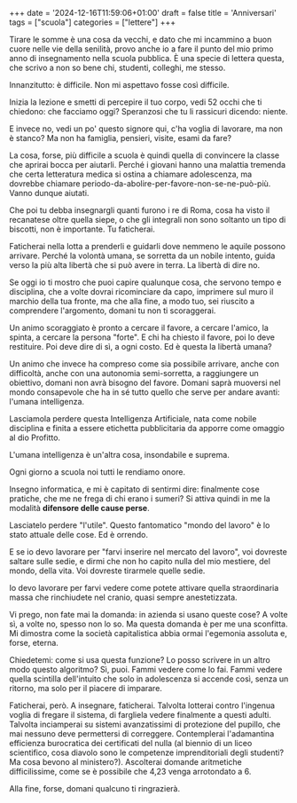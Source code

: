 +++
date = '2024-12-16T11:59:06+01:00'
draft = false
title = 'Anniversari'
tags = ["scuola"] 
categories = ["lettere"] 
+++

Tirare le somme è una cosa da vecchi, e dato che mi incammino a buon cuore nelle vie della senilità, provo anche io a fare il punto del mio primo anno di insegnamento nella scuola pubblica. È una specie di lettera questa, che scrivo a non so bene chi, studenti, colleghi, me stesso.

Innanzitutto: è difficile. Non mi aspettavo fosse così difficile.

Inizia la lezione e smetti di percepire il tuo corpo, vedi 52 occhi che ti chiedono: che facciamo oggi? Speranzosi che tu li rassicuri dicendo: niente.

E invece no, vedi un po' questo signore qui, c'ha voglia di lavorare, ma non è stanco? Ma non ha famiglia, pensieri, visite, esami da fare?

La cosa, forse, più difficile a scuola è quindi quella di convincere la classe che aprirai bocca per aiutarli. Perché i giovani hanno una malattia tremenda che certa letteratura medica si ostina a chiamare adolescenza, ma dovrebbe chiamare periodo-da-abolire-per-favore-non-se-ne-può-più. Vanno dunque aiutati.

Che poi tu debba insegnargli quanti furono i re di Roma, cosa ha visto il recanatese oltre quella siepe, o che gli integrali non sono soltanto un tipo di biscotti, non è importante. Tu faticherai.

Faticherai nella lotta a prenderli e guidarli dove nemmeno le aquile possono arrivare. Perché la volontà umana, se sorretta da un nobile intento, guida verso la più alta libertà che si può avere in terra. La libertà di dire no.

Se oggi io ti mostro che puoi capire qualunque cosa, che servono tempo e disciplina, che a volte dovrai ricominciare da capo, imprimere sul muro il marchio della tua fronte, ma che alla fine, a modo tuo, sei riuscito a comprendere l'argomento, domani tu non ti scoraggerai.

Un animo scoraggiato è pronto a cercare il favore, a cercare l'amico, la spinta, a cercare la persona "forte". E chi ha chiesto il favore, poi lo deve restituire. Poi deve dire di sì, a ogni costo. Ed è questa la libertà umana?

Un animo che invece ha compreso come sia possibile arrivare, anche con difficoltà, anche con una autonomia semi-sorretta, a raggiungere un obiettivo, domani non avrà bisogno del favore. Domani saprà muoversi nel mondo consapevole che ha in sé tutto quello che serve per andare avanti: l'umana intelligenza.

Lasciamola perdere questa Intelligenza Artificiale, nata come nobile disciplina e finita a essere etichetta pubblicitaria da apporre come omaggio al dio Profitto.

L'umana intelligenza è un'altra cosa, insondabile e suprema.

Ogni giorno a scuola noi tutti le rendiamo onore.

Insegno informatica, e mi è capitato di sentirmi dire: finalmente cose pratiche, che me ne frega di chi erano i sumeri? Si attiva quindi in me la modalità **difensore delle cause perse**.

Lasciatelo perdere "l'utile". Questo fantomatico "mondo del lavoro" è lo stato attuale delle cose. Ed è orrendo.

E se io devo lavorare per "farvi inserire nel mercato del lavoro", voi dovreste saltare sulle sedie, e dirmi che non ho capito nulla del mio mestiere, del mondo, della vita. Voi dovreste tirarmele quelle sedie.

Io devo lavorare per farvi vedere come potete attivare quella straordinaria massa che rinchiudete nel cranio, quasi sempre anestetizzata.

Vi prego, non fate mai la domanda: in azienda si usano queste cose? A volte sì, a volte no, spesso non lo so. Ma questa domanda è per me una sconfitta. Mi dimostra come la società capitalistica abbia ormai l'egemonia assoluta e, forse, eterna.

Chiedetemi: come si usa questa funzione? Lo posso scrivere in un altro modo questo algoritmo? Sì, puoi. Fammi vedere come lo fai. Fammi vedere quella scintilla dell'intuito che solo in adolescenza si accende così, senza un ritorno, ma solo per il piacere di imparare.

Faticherai, però. A insegnare, faticherai. Talvolta lotterai contro l'ingenua voglia di fregare il sistema, di fargliela vedere finalmente a questi adulti. Talvolta inciamperai su sistemi avanzatissimi di protezione del pupillo, che mai nessuno deve permettersi di correggere. Contemplerai l'adamantina efficienza burocratica dei certificati del nulla (al biennio di un liceo scientifico, cosa diavolo sono le competenze imprenditoriali degli studenti? Ma cosa bevono al ministero?). Ascolterai domande aritmetiche difficilissime, come se è possibile che 4,23 venga arrotondato a 6.

Alla fine, forse, domani qualcuno ti ringrazierà.